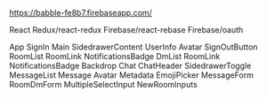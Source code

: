 https://babble-fe8b7.firebaseapp.com/

React
Redux/react-redux
Firebase/react-rebase
Firebase/oauth

App
    SignIn
     Main
        SidedrawerContent
            UserInfo
                Avatar
                SignOutButton
            RoomList
                RoomLink
                NotificationsBadge
            DmList
                RoomLink
                NotificationsBadge
        Backdrop
        Chat
            ChatHeader
                SidedrawerToggle
            MessageList
                Message
                    Avatar
                    Metadata
                    EmojiPicker
            MessageForm
    RoomDmForm
        MultipleSelectInput
        NewRoomInputs